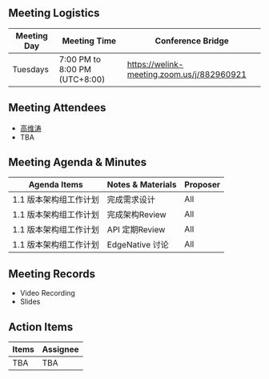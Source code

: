 ## Meeting Logistics

| Meeting Day  |  Meeting Time  | Conference Bridge  |
|---|---|---|
| Tuesdays  | 7:00 PM to 8:00 PM (UTC+8:00)   |  https://welink-meeting.zoom.us/j/882960921  |


## Meeting Attendees
- [高维涛](https://gitee.com/Gao_Victor)
- TBA

## Meeting Agenda & Minutes
|  Agenda Items  |  Notes & Materials   |  Proposer |
|---|---|---|
|  1.1 版本架构组工作计划 | 完成需求设计 | All |
|  1.1 版本架构组工作计划 | 完成架构Review | All |
|  1.1 版本架构组工作计划 | API 定期Review | All |
|  1.1 版本架构组工作计划 | EdgeNative 讨论 | All |


## Meeting Records
- Video Recording
- Slides


## Action Items
|  Items | Assignee   |
|---|---|
| TBA  | TBA|TBA



